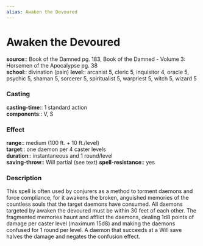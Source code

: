 ```yaml
---
alias: Awaken the Devoured
---
```


# Awaken the Devoured 

**source**:: Book of the Damned pg. 183, Book of the Damned - Volume 3: Horsemen of the Apocalypse pg. 38  
**school**:: divination (pain)
**level**:: arcanist 5, cleric 5, inquisitor 4, oracle 5, psychic 5, shaman 5, sorcerer 5, spiritualist 5, warpriest 5, witch 5, wizard 5

### Casting 

**casting-time**:: 1 standard action  
**components**:: V, S

### Effect 

**range**:: medium (100 ft. + 10 ft./level)  
**target**:: one daemon per 4 caster levels  
**duration**:: instantaneous and 1 round/level  
**saving-throw**:: Will partial (see text)
**spell-resistance**:: yes

### Description 

This spell is often used by conjurers as a method to torment daemons and force compliance, for it awakens the broken, anguished memories of the countless souls that the target daemons have consumed. All daemons targeted by awaken the devoured must be within 30 feet of each other. The fragmented memories haunt and afflict the daemons, dealing 1d8 points of damage per caster level (maximum 15d8) and making the daemons confused for 1 round per level. A daemon that succeeds at a Will save halves the damage and negates the confusion effect.
